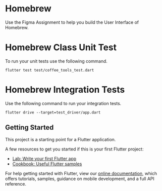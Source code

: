 # Homebrew

Use the Figma Assignment to help you build the User Interface of Homebrew.

# Homebrew Class Unit Test

To run your unit tests use the following command.

```console
flutter test test/coffee_tools_test.dart
```

# Homebrew Integration Tests

Use the following command to run your integration tests.

```console
flutter drive --target=test_driver/app.dart
```

## Getting Started

This project is a starting point for a Flutter application.

A few resources to get you started if this is your first Flutter project:

- [Lab: Write your first Flutter app](https://flutter.dev/docs/get-started/codelab)
- [Cookbook: Useful Flutter samples](https://flutter.dev/docs/cookbook)

For help getting started with Flutter, view our
[online documentation](https://flutter.dev/docs), which offers tutorials,
samples, guidance on mobile development, and a full API reference.
